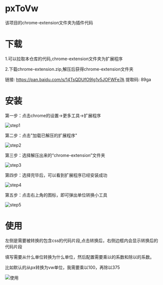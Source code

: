 # pxToVw
该项目的chrome-extension文件夹为插件代码

# 下载
1.可以拉取本仓库的代码,chrome-extension文件夹为扩展程序

2.下载chrome-extension.zip,解压后获得chrome-extension文件夹

链接: https://pan.baidu.com/s/14TsQDUfO9Ig1v5JOFWFe7A 提取码: 89ga 

# 安装
第一步：点击chrome的设置->更多工具->扩展程序

![step1](https://img.ljcdn.com/beike/agent-sj-sdk/1578887969162.png)

第二步：点击"加载已解压的扩展程序"

![step2](https://img.ljcdn.com/beike/agent-sj-sdk/1578887975323.png)

第三步：选择解压出来的“chrome-extension”文件夹

![step3](https://img.ljcdn.com/beike/agent-sj-sdk/1578887979444.png)

第四步：选择完毕后，可以看到扩展程序已经安装成功

![step4](https://img.ljcdn.com/beike/agent-sj-sdk/1578887983447.png)

第五步：点击右上角的图标，即可弹出单位转换小工具

![step5](https://img.ljcdn.com/beike/agent-sj-sdk/1578888727926.png)

# 使用
左侧是需要被转换的包含css的代码片段,点击转换后，右侧边框内会显示转换后的代码片段

填写需要从什么单位转换为什么单位，然后配置需要乘以的系数和除以的系数。

比如默认的从px转换为vw单位，我需要乘以100，再除以375

![使用](https://img.ljcdn.com/beike/agent-sj-sdk/1578888540740.png)
